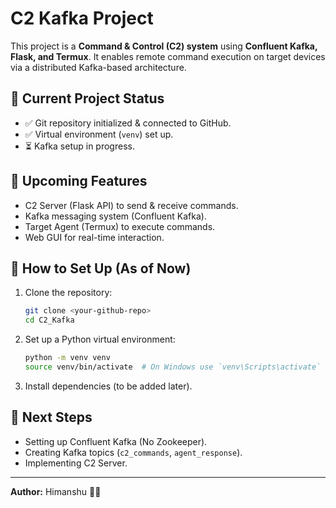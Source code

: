 # C2 Kafka Project

This project is a **Command & Control (C2) system** using **Confluent Kafka, Flask, and Termux**. It enables remote command execution on target devices via a distributed Kafka-based architecture.

## 🔹 Current Project Status
- ✅ Git repository initialized & connected to GitHub.
- ✅ Virtual environment (`venv`) set up.
- ⏳ Kafka setup in progress.

## 🔹 Upcoming Features
- C2 Server (Flask API) to send & receive commands.
- Kafka messaging system (Confluent Kafka).
- Target Agent (Termux) to execute commands.
- Web GUI for real-time interaction.

## 🔹 How to Set Up (As of Now)
1. Clone the repository:
   ```sh
   git clone <your-github-repo>
   cd C2_Kafka
   ```
2. Set up a Python virtual environment:
   ```sh
   python -m venv venv
   source venv/bin/activate  # On Windows use `venv\Scripts\activate`
   ```
3. Install dependencies (to be added later).

## 🔹 Next Steps
- Setting up Confluent Kafka (No Zookeeper).
- Creating Kafka topics (`c2_commands`, `agent_response`).
- Implementing C2 Server.

---

**Author:** Himanshu 🚀🔥

